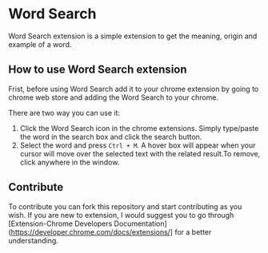 # Word Search

Word Search extension is a simple extension to get the meaning, origin and example of a word. 

## How to use Word Search extension

Frist, before using Word Search add it to your chrome extension by going to chrome web store and adding the Word Search to your chrome.

There are two way you can use it:

1. Click the Word Search icon in the chrome extensions. Simply type/paste the word in the search box and click the search button.
2. Select the word and press `Ctrl + M`. A hover box will appear when your cursor will move over the selected text with the related result.To remove, click anywhere in the window.     
## Contribute

To contribute you can fork this repository and start contributing as you wish. If you are new to extension, I would suggest you to go through [Extension-Chrome Developers Documentation](https://developer.chrome.com/docs/extensions/] for a better understanding. 
